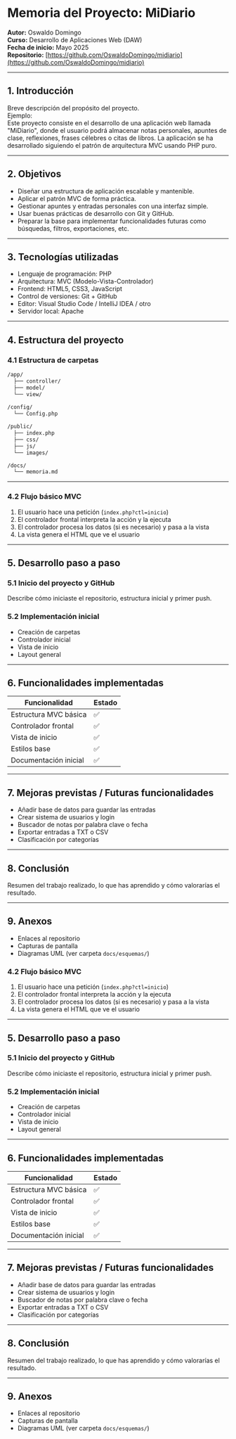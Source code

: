 # Memoria del Proyecto: MiDiario

**Autor:** Oswaldo Domingo  
**Curso:** Desarrollo de Aplicaciones Web (DAW)  
**Fecha de inicio:** Mayo 2025  
**Repositorio:** [https://github.com/OswaldoDomingo/midiario](https://github.com/OswaldoDomingo/midiario)

---

## 1. Introducción

Breve descripción del propósito del proyecto.  
Ejemplo:  
Este proyecto consiste en el desarrollo de una aplicación web llamada "MiDiario", donde el usuario podrá almacenar notas personales, apuntes de clase, reflexiones, frases célebres o citas de libros. La aplicación se ha desarrollado siguiendo el patrón de arquitectura MVC usando PHP puro.

---

## 2. Objetivos

- Diseñar una estructura de aplicación escalable y mantenible.
- Aplicar el patrón MVC de forma práctica.
- Gestionar apuntes y entradas personales con una interfaz simple.
- Usar buenas prácticas de desarrollo con Git y GitHub.
- Preparar la base para implementar funcionalidades futuras como búsquedas, filtros, exportaciones, etc.

---

## 3. Tecnologías utilizadas

- Lenguaje de programación: PHP
- Arquitectura: MVC (Modelo-Vista-Controlador)
- Frontend: HTML5, CSS3, JavaScript
- Control de versiones: Git + GitHub
- Editor: Visual Studio Code / IntelliJ IDEA / otro
- Servidor local: Apache

---

## 4. Estructura del proyecto

### 4.1 Estructura de carpetas

```txt
/app/
  ├── controller/
  ├── model/
  └── view/
  
/config/
  └── Config.php

/public/
  ├── index.php
  ├── css/
  ├── js/
  └── images/

/docs/
  └── memoria.md

```
---

### 4.2 Flujo básico MVC

1. El usuario hace una petición (`index.php?ctl=inicio`)
2. El controlador frontal interpreta la acción y la ejecuta
3. El controlador procesa los datos (si es necesario) y pasa a la vista
4. La vista genera el HTML que ve el usuario

---

## 5. Desarrollo paso a paso

### 5.1 Inicio del proyecto y GitHub

Describe cómo iniciaste el repositorio, estructura inicial y primer push.

### 5.2 Implementación inicial

- Creación de carpetas
- Controlador inicial
- Vista de inicio
- Layout general

---

## 6. Funcionalidades implementadas

| Funcionalidad               | Estado |
|-----------------------------|--------|
| Estructura MVC básica       | ✅     |
| Controlador frontal         | ✅     |
| Vista de inicio             | ✅     |
| Estilos base                | ✅     |
| Documentación inicial       | ✅     |

---

## 7. Mejoras previstas / Futuras funcionalidades

- Añadir base de datos para guardar las entradas
- Crear sistema de usuarios y login
- Buscador de notas por palabra clave o fecha
- Exportar entradas a TXT o CSV
- Clasificación por categorías

---

## 8. Conclusión

Resumen del trabajo realizado, lo que has aprendido y cómo valorarías el resultado.

---

## 9. Anexos

- Enlaces al repositorio
- Capturas de pantalla
- Diagramas UML (ver carpeta `docs/esquemas/`)
### 4.2 Flujo básico MVC

1. El usuario hace una petición (`index.php?ctl=inicio`)
2. El controlador frontal interpreta la acción y la ejecuta
3. El controlador procesa los datos (si es necesario) y pasa a la vista
4. La vista genera el HTML que ve el usuario

---

## 5. Desarrollo paso a paso

### 5.1 Inicio del proyecto y GitHub

Describe cómo iniciaste el repositorio, estructura inicial y primer push.

### 5.2 Implementación inicial

- Creación de carpetas
- Controlador inicial
- Vista de inicio
- Layout general

---

## 6. Funcionalidades implementadas

| Funcionalidad               | Estado |
|-----------------------------|--------|
| Estructura MVC básica       |   ✅   |
| Controlador frontal         |   ✅   |
| Vista de inicio             |   ✅   |
| Estilos base                |   ✅   |
| Documentación inicial       |   ✅   |

---

## 7. Mejoras previstas / Futuras funcionalidades

- Añadir base de datos para guardar las entradas
- Crear sistema de usuarios y login
- Buscador de notas por palabra clave o fecha
- Exportar entradas a TXT o CSV
- Clasificación por categorías

---

## 8. Conclusión

Resumen del trabajo realizado, lo que has aprendido y cómo valorarías el resultado.

---

## 9. Anexos

- Enlaces al repositorio
- Capturas de pantalla
- Diagramas UML (ver carpeta `docs/esquemas/`)

